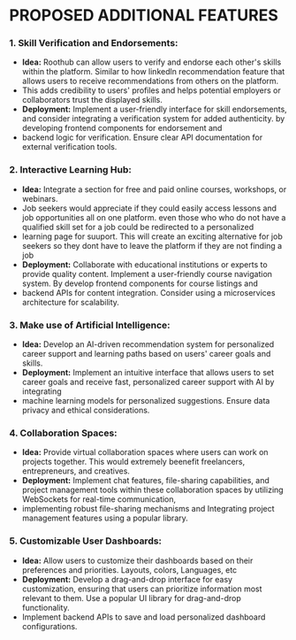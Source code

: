 # PROPOSED ADDITIONAL FEATURES
### 1. Skill Verification and Endorsements:
   - **Idea:** Roothub can allow users to verify and endorse each other's skills within the platform. Similar to how linkedln recommendation feature that allows users to receive recommendations from others on the platform.
   - This adds credibility to users' profiles and helps potential employers or collaborators trust the displayed skills.
   - **Deployment:** Implement a user-friendly interface for skill endorsements, and consider integrating a verification system for added authenticity. by developing frontend components for endorsement and
   - backend logic for verification. Ensure clear API documentation for external verification tools.

### 2. Interactive Learning Hub:
   - **Idea:** Integrate a section for free and paid online courses, workshops, or webinars.
   - Job seekers would appreciate if they could easily access lessons and job opportunities all on one platform. even those who who do not have a qualified skill set for a job could be redirected to a personalized
   - learning page for suuport. This will create an exciting alternative for job seekers so they dont have to leave the platform if they are not finding a job
   - **Deployment:** Collaborate with educational institutions or experts to provide quality content. Implement a user-friendly course navigation system. By develop frontend components for course listings and
   - backend APIs for content integration. Consider using a microservices architecture for scalability.

### 3. Make use of Artificial Intelligence:
   - **Idea:** Develop an AI-driven recommendation system for personalized career support and learning paths based on users' career goals and skills.
   - **Deployment:** Implement an intuitive interface that allows users to set career goals and receive fast, personalized career support with AI by integrating
   -  machine learning models for personalized suggestions. Ensure data privacy and ethical considerations.

### 4. Collaboration Spaces:
   - **Idea:** Provide virtual collaboration spaces where users can work on projects together. This would extremely beenefit  freelancers, entrepreneurs, and creatives.
   - **Deployment:** Implement chat features, file-sharing capabilities, and project management tools within these collaboration spaces by utilizing WebSockets for real-time communication,
   - implementing robust file-sharing mechanisms and Integrating project management features using a popular library.
     
### 5. Customizable User Dashboards:
   - **Idea:** Allow users to customize their dashboards based on their preferences and priorities. Layouts, colors, Languages, etc
   - **Deployment:** Develop a drag-and-drop interface for easy customization, ensuring that users can prioritize information most relevant to them. Use a popular UI library for drag-and-drop functionality.
   - Implement backend APIs to save and load personalized dashboard configurations.
